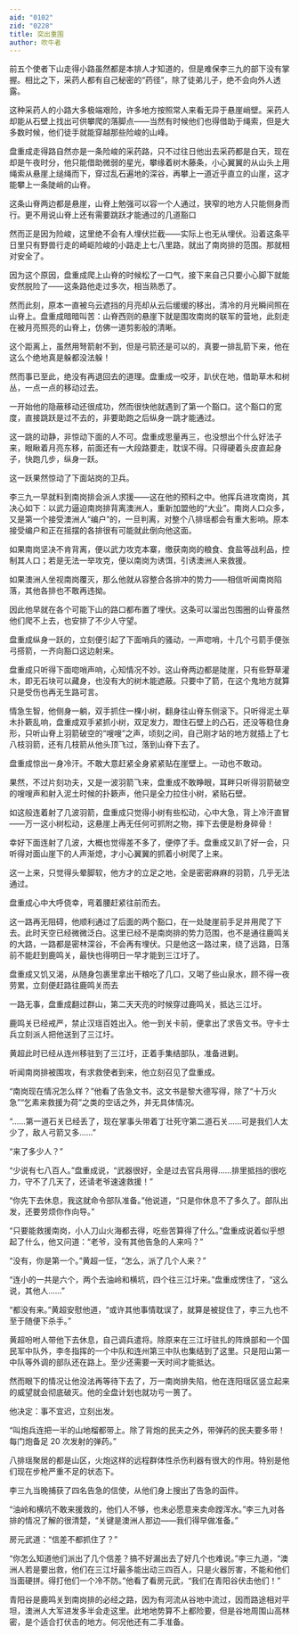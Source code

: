 ```yaml
---
aid: "0102"
zid: "0228"
title: 突出重围
author: 吹牛者
---
```


前五个使者下山走得小路虽然都是本排人才知道的，但是难保李三九的部下没有掌握。相比之下，采药人都有自己秘密的“药径”，除了徒弟儿子，绝不会向外人透露。

这种采药人的小路大多极端艰险，许多地方按照常人来看无异于悬崖峭壁。采药人却能从石壁上找出可供攀爬的落脚点――当然有时候他们也得借助于绳索，但是大多数时候，他们徒手就能穿越那些险峻的山峰。

盘重成走得路自然亦是一条险峻的采药路，只不过往日他出去采药都是白天，现在却是午夜时分，他只能借助微弱的星光，攀缘着树木藤条，小心翼翼的从山头上用绳索从悬崖上缒绳而下，穿过乱石遍地的深谷，再攀上一道近乎直立的山崖，这才能攀上一条陡峭的山脊。

这条山脊两边都是悬崖，山脊上勉强可以容一个人通过，狭窄的地方人只能侧身而行。更不用说山脊上还有需要跳跃才能通过的几道豁口

然而正是因为险峻，这里绝不会有人埋伏拦截――实际上也无从埋伏。沿着这条平日里只有野兽行走的崎岖险峻的小路走上七八里路，就出了南岗排的范围。那就相对安全了。

因为这个原因，盘重成爬上山脊的时候松了一口气，接下来自己只要小心脚下就能安然脱险了――这条路他走过多次，相当熟悉了。

然而此刻，原本一直被乌云遮挡的月亮却从云后缓缓的移出，清冷的月光瞬间照在山脊上。盘重成暗暗叫苦：山脊西则的悬崖下就是围攻南岗的联军的营地，此刻走在被月亮照亮的山脊上，仿佛一道剪影般的清晰。

这个距离上，虽然用弩箭射不到，但是弓箭还是可以的，真要一排乱箭下来，他在这么个绝地真是躲都没法躲！

然而事已至此，绝没有再退回去的道理。盘重成一咬牙，趴伏在地，借助草木和树丛，一点一点的移动过去。

一开始他的隐蔽移动还很成功，然而很快他就遇到了第一个豁口。这个豁口的宽度，直接跳跃是过不去的，非要助跑之后纵身一跳才能通过。

这一跳的动静，非惊动下面的人不可。盘重成思量再三，也没想出个什么好法子来，眼瞅着月亮东移，前面还有一大段路要走，耽误不得。只得硬着头皮直起身子，快跑几步，纵身一跃。

这一跃果然惊动了下面站岗的卫兵。

李三九一早就料到南岗排会派人求援――这在他的预料之中。他挥兵进攻南岗，其决心如下：以武力逼迫南岗排背离澳洲人，重新加盟他的“大业”。南岗人口众多，又是第一个接受澳洲人“编户”的，一旦判离，对整个八排瑶都会有重大影响。原本接受编户和正在摇摆的各排很有可能就此倒向他这面。

如果南岗坚决不肯背离，便以武力攻克本寨，缴获南岗的粮食、食盐等战利品，控制其人口；若是无法一举攻克，便以南岗为诱饵，引诱澳洲人来救援。

如果澳洲人坐视南岗覆灭，那么他就从容整合各排冲的势力――相信听闻南岗陷落，其他各排也不敢再违拗。

因此他早就在各个可能下山的路口都布置了埋伏。这条可以溜出包围圈的山脊虽然他们爬不上去，也安排了不少人守望。

盘重成纵身一跃的，立刻便引起了下面哨兵的骚动，一声唿哨，十几个弓箭手便张弓搭箭，一齐向豁口这边射来。

盘重成只听得下面唿哨声响，心知情况不妙。这山脊两边都是陡崖，只有些野草灌木，即无石块可以藏身，也没有大的树木能遮蔽。只要中了箭，在这个鬼地方就算只是受伤也再无生路可言。

情急生智，他侧身一躺，双手抓住一棵小树，翻身往山脊东侧滚下。只听得泥土草木扑簌乱响，盘重成双手紧抓小树，双足发力，蹬住石壁上的凸石，还没等稳住身形，只听山脊上羽箭破空的“嗖嗖”之声，顷刻之间，自己刚才站的地方就插上了七八枝羽箭，还有几枝箭从他头顶飞过，落到山脊下去了。

盘重成惊出一身冷汗。不敢大意赶紧全身紧紧贴在崖壁上。一动也不敢动。

果然，不过片刻功夫，又是一波羽箭飞来，盘重成不敢睁眼，耳畔只听得羽箭破空的嗖嗖声和射入泥土时候的扑簌声，他只是全力拉住小树，紧贴石壁。

如这般连着射了几波羽箭，盘重成只觉得小树有些松动，心中大急，背上冷汗直冒――万一这小树松动，这悬崖上再无任何可抓附之物，摔下去便是粉身碎骨！

幸好下面连射了几波，大概也觉得差不多了，便停了手。盘重成又趴了好一会，只听得对面山崖下的人声渐熄，才小心翼翼的抓着小树爬了上来。

这一上来，只觉得头晕脚软，他方才的立足之地，全是密密麻麻的羽箭，几乎无法通过。

盘重成心中大呼侥幸，弯着腰赶紧往前而去。

这一路再无阻碍，他顺利通过了后面的两个豁口，在一处陡崖前手足并用爬了下去。此时天空已经微微泛白。这里已经不是南岗排的势力范围，也不是通往鹿鸣关的大路，一路都是密林深谷，不会再有埋伏。只是他这一路过来，绕了远路，日落前不能赶到鹿鸣关，最快也得明日一早才能到三江圩了。

盘重成又饥又渴，从随身包裹里拿出干粮吃了几口，又喝了些山泉水，顾不得一夜劳累，立刻便赶路往鹿鸣关而去

一路无事，盘重成翻过群山，第二天天亮的时候穿过鹿鸣关，抵达三江圩。

鹿鸣关已经戒严，禁止汉瑶百姓出入。他一到关卡前，便拿出了求告文书。守卡士兵立刻派人把他送到了三江圩。

黄超此时已经从连州移驻到了三江圩，正着手集结部队，准备进剿。

听闻南岗排被围攻，有求救使者到来，他立刻召见了盘重成。

“南岗现在情况怎么样？”他看了告急文书，这文书是黎大德写得，除了“十万火急”“乞素来救援为荷”之类的空话之外，并无具体情况。

“……第一道石关已经丢了，现在掌事头带着丁壮死守第二道石关……可是我们人太少了，敌人弓箭又多……”

“来了多少人？”

“少说有七八百人。”盘重成说，“武器很好，全是过去官兵用得……排里抵挡的很吃力，守不了几天了，还请老爷速速救援！”

“你先下去休息，我这就命令部队准备。”他说道，“只是你休息不了多久了。部队出发，还要劳烦你作向导。”

“只要能救援南岗，小人刀山火海都去得，吃些苦算得了什么。”盘重成说着似乎想起了什么，他又问道：“老爷，没有其他告急的人来吗？”

“没有，你是第一个。”黄超一怔，“怎么，派了几个人来？”

“连小的一共是六个，两个去油岭和横坑，四个往三江圩来。”盘重成愣住了，“这么说，其他人……”

“都没有来。”黄超安慰他道，“或许其他事情耽误了，就算是被捉住了，李三九也不至于随便下杀手。”

黄超吩咐人带他下去休息，自己调兵遣将。除原来在三江圩驻扎的阵焕部和一个国民军中队外，李冬指挥的一个中队和连州第三中队也集结到了这里。只是阳山第一中队等外调的部队还在路上。至少还需要一天时间才能抵达。

然而眼下的情况让他没法再等待下去了，万一南岗排失陷，他在连阳瑶区竖立起来的威望就会彻底破灭。他的全盘计划也就功亏一篑了。

他决定：事不宜迟，立刻出发。

“叫炮兵连把一半的山地榴都带上。除了背炮的民夫之外，带弹药的民夫要多带！每门炮备足 20 次发射的弹药。”

八排瑶聚居的都是山区，火炮这样的远程群体性杀伤利器有很大的作用。特别是他们现在步枪严重不足的状态下。

李三九当晚捕获了四名告急的信使，从他们身上搜出了告急的函件。

“油岭和横坑不敢来援救的，他们人不够，也未必愿意来卖命蹚浑水。”李三九对各排的情况了解的很清楚，“关键是澳洲人那边――我们得早做准备。”

房元武道：“信差不都抓住了？”

“你怎么知道他们派出了几个信差？搞不好漏出去了好几个也难说。”李三九道，“澳洲人若是要出救，他们在三江圩最多能出动三四百人，只是火器厉害，不能和他们当面硬拼。得打他们一个冷不防。”他看了看房元武，“我们在青阳谷伏击他们！”

青阳谷是鹿鸣关到南岗排的必经之路，因为有河流从谷地中流过，因而路途相对平坦，澳洲人大军进发多半会走这里。此地地势算不上都险要，但是谷地周围山高林密，是个适合打伏击的地方。何况他还有二手准备。
